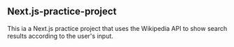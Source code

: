 Next.js-practice-project
---
This ia a Next.js practice project that uses the Wikipedia API to show search results according to the user's input.
